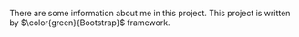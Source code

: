 There are some information about me in this project.
This project is written by $\color{green}{Bootstrap}$ framework.


